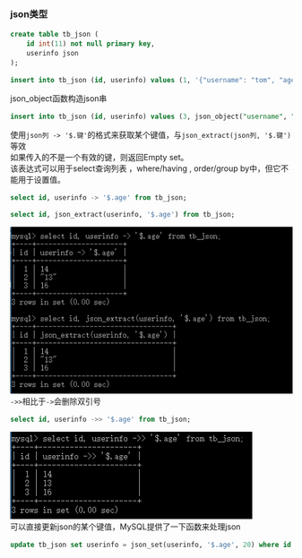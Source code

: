 ### json类型
```sql
create table tb_json (
    id int(11) not null primary key,
    userinfo json
);
```
```sql
insert into tb_json (id, userinfo) values (1, '{"username": "tom", "age": 14, "email": "123@xx.com"}'), (2, '{"username": "jim", "age": "13", "email": "354f@fd.com"}');
```
json_object函数构造json串
```sql
insert into tb_json (id, userinfo) values (3, json_object("username", "sam", "age", 16, "email", "su@ff.com"))
```
使用`json列 -> '$.键'`的格式来获取某个键值，与`json_extract(json列, '$.键')`等效   
如果传入的不是一个有效的键，则返回Empty set。  
该表达式可以用于select查询列表 ，where/having , order/group by中，但它不能用于设置值。  
```sql
select id, userinfo -> '$.age' from tb_json;
```
```sql
select id, json_extract(userinfo, '$.age') from tb_json;
```
![](../../imgs/2018-09-29_112957.png)   
`->>`相比于`->`会删除双引号
```sql
select id, userinfo ->> '$.age' from tb_json;
``` 
![](../../imgs/2018-09-29_113047.png)  
可以直接更新json的某个键值，MySQL提供了一下函数来处理json
```sql
update tb_json set userinfo = json_set(userinfo, '$.age', 20) where id = 2;
```